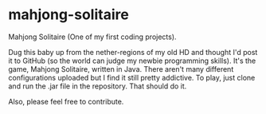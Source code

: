 # mahjong-solitaire
Mahjong Solitaire (One of my first coding projects).

Dug this baby up from the nether-regions of my old HD and thought I'd post it to GitHub (so the world can judge my newbie programming skills).
It's the game, Mahjong Solitaire, written in Java. There aren't many different configurations uploaded but I find it still pretty addictive.
To play, just clone and run the .jar file in the repository. That should do it.

Also, please feel free to contribute.

